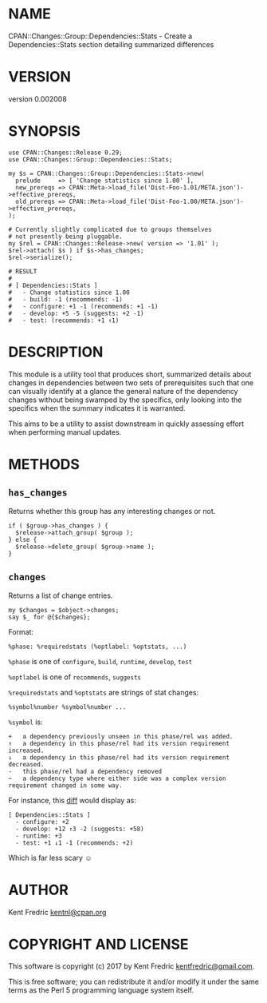 # NAME

CPAN::Changes::Group::Dependencies::Stats - Create a Dependencies::Stats section detailing summarized differences

# VERSION

version 0.002008

# SYNOPSIS

    use CPAN::Changes::Release 0.29;
    use CPAN::Changes::Group::Dependencies::Stats;

    my $s = CPAN::Changes::Group::Dependencies::Stats->new(
      prelude     => [ 'Change statistics since 1.00' ],
      new_prereqs => CPAN::Meta->load_file('Dist-Foo-1.01/META.json')->effective_prereqs,
      old_prereqs => CPAN::Meta->load_file('Dist-Foo-1.00/META.json')->effective_prereqs,
    );

    # Currently slightly complicated due to groups themselves
    # not presently being pluggable.
    my $rel = CPAN::Changes::Release->new( version => '1.01' );
    $rel->attach( $s ) if $s->has_changes;
    $rel->serialize();

    # RESULT
    #
    # [ Dependencies::Stats ]
    #   - Change statistics since 1.00
    #   - build: -1 (recommends: -1)
    #   - configure: +1 -1 (recommends: +1 -1)
    #   - develop: +5 -5 (suggests: +2 -1)
    #   - test: (recommends: +1 ↑1)

# DESCRIPTION

This module is a utility tool that produces short, summarized details about changes in dependencies between two sets
of prerequisites such that one can visually identify at a glance the general nature of the dependency changes without
being swamped by the specifics, only looking into the specifics when the summary indicates it is warranted.

This aims to be a utility to assist downstream in quickly assessing effort when performing manual updates.

# METHODS

## `has_changes`

Returns whether this group has any interesting changes or not.

    if ( $group->has_changes ) {
      $release->attach_group( $group );
    } else {
      $release->delete_group( $group->name );
    }

## `changes`

Returns a list of change entries.

    my $changes = $object->changes;
    say $_ for @{$changes};

Format:

    %phase: %requiredstats (%optlabel: %optstats, ...)

`%phase` is one of `configure`, `build`, `runtime`, `develop`, `test`

`%optlabel` is one of `recommends`, `suggests`

`%requiredstats` and `%optstats` are strings of stat changes:

    %symbol%number %symbol%number ...

`%symbol` is:

    +   a dependency previously unseen in this phase/rel was added.
    ↑   a dependency in this phase/rel had its version requirement increased.
    ↓   a dependency in this phase/rel had its version requirement decreased.
    -   this phase/rel had a dependency removed
    ~   a dependency type where either side was a complex version requirement changed in some way.

For instance, this [diff](https://metacpan.org/diff/file?target=ETHER/Moose-2.1210/META.json&source=ETHER/Moose-2.1005/META.json) would display as:

    [ Dependencies::Stats ]
      - configure: +2
      - develop: +12 ↑3 -2 (suggests: +58)
      - runtime: +3
      - test: +1 ↓1 -1 (recommends: +2)

Which is far less scary ☺

# AUTHOR

Kent Fredric <kentnl@cpan.org>

# COPYRIGHT AND LICENSE

This software is copyright (c) 2017 by Kent Fredric <kentfredric@gmail.com>.

This is free software; you can redistribute it and/or modify it under
the same terms as the Perl 5 programming language system itself.
